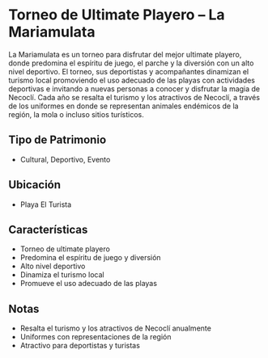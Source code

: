 # Torneo de Ultimate Playero – La Mariamulata

La Mariamulata es un torneo para disfrutar del mejor ultimate playero, donde predomina el espíritu de juego, el parche y la diversión con un alto nivel deportivo. El torneo, sus deportistas y acompañantes dinamizan el turismo local promoviendo el uso adecuado de las playas con actividades deportivas e invitando a nuevas personas a conocer y disfrutar la magia de Necoclí. Cada año se resalta el turismo y los atractivos de Necoclí, a través de los uniformes en donde se representan animales endémicos de la región, la mola o incluso sitios turísticos.

## Tipo de Patrimonio
- Cultural, Deportivo, Evento

## Ubicación
- Playa El Turista

## Características
- Torneo de ultimate playero
- Predomina el espíritu de juego y diversión
- Alto nivel deportivo
- Dinamiza el turismo local
- Promueve el uso adecuado de las playas

## Notas
- Resalta el turismo y los atractivos de Necoclí anualmente
- Uniformes con representaciones de la región
- Atractivo para deportistas y turistas 
